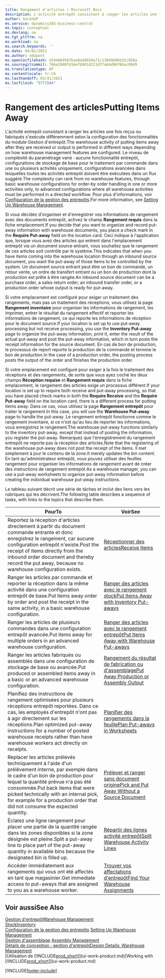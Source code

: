 ```yaml
---
title: Rangement d'articles | Microsoft Docs
description: L'activité entrepôt consistant à ranger les articles une fois reçus ou fabriqués s'exécute différemment selon la configuration des fonctionnalités du module Gestion d'entrepôt.
author: SorenGP
ms.service: dynamics365-business-central
ms.topic: conceptual
ms.devlang: na
ms.tgt_pltfrm: na
ms.workload: na
ms.search.keywords: ''
ms.date: 04/01/2021
ms.author: edupont
ms.openlocfilehash: d19486956fbaa0addb58a71c13849b0bb32c958a
ms.sourcegitcommit: 766e2840fd16efb901d211d7fa64d96766ac99d9
ms.translationtype: HT
ms.contentlocale: fr-CA
ms.lasthandoff: 03/31/2021
ms.locfileid: "5771584"
---
```

# <a name="putting-items-away"></a><span data-ttu-id="908ec-103">Rangement des articles</span><span class="sxs-lookup"><span data-stu-id="908ec-103">Putting Items Away</span></span>
<span data-ttu-id="908ec-104">L'activité entrepôt consistant à ranger les articles une fois reçus ou fabriqués s'exécute différemment selon la configuration des fonctionnalités du module Gestion d'entrepôt.</span><span class="sxs-lookup"><span data-stu-id="908ec-104">The warehouse activity of putting items away after they are received or output is performed in different ways depending on how warehouse management features are configured.</span></span> <span data-ttu-id="908ec-105">Le niveau de complexité du paramétrage varie : aucune fonctionnalité entrepôt, configurations de stockage de base pour le traitement par commande dans une ou plusieurs activités uniquement, configurations avancées dans lesquelles toutes les activités entrepôt doivent être exécutées dans un flux suggéré.</span><span class="sxs-lookup"><span data-stu-id="908ec-105">The complexity can rank from no warehouse features, through basic warehouse configurations for order-by order handling in one or more activities only, to advanced configurations where all warehouse activities must be performed in a directed workflow.</span></span> <span data-ttu-id="908ec-106">Pour plus d'informations, voir [Configuration de la gestion des entrepôts](warehouse-setup-warehouse.md).</span><span class="sxs-lookup"><span data-stu-id="908ec-106">For more information, see [Setting Up Warehouse Management](warehouse-setup-warehouse.md).</span></span>

<span data-ttu-id="908ec-107">Si vous décidez d'organiser et d'enregistrer vos informations de rangement avec des documents entrepôt, activez le champ **Rangement requis** dans la fiche emplacement.</span><span class="sxs-lookup"><span data-stu-id="908ec-107">If you decide that you want to organize and record put-away information with warehouse documents, you place a check mark in the **Require Put-away** field on the location card.</span></span> <span data-ttu-id="908ec-108">Ceci indique à l'application que, lorsque vous avez des articles qui entrent dans l'emplacement entrepôt via un document source entrant, vous souhaitez que le rangement de ces articles soit contrôlé par le système.</span><span class="sxs-lookup"><span data-stu-id="908ec-108">This indicates that when you have items coming into the warehouse location through an inbound source document, you want the put-away of those items to be controlled by the system.</span></span> <span data-ttu-id="908ec-109">Un document source entrant peut être un bon de commande, un retour vente, un ordre de transfert entrant ou un bon de production dont la production est prête à être rangée.</span><span class="sxs-lookup"><span data-stu-id="908ec-109">An inbound source document can be a purchase order, a sales return order, an inbound transfer order, or a production order whose output is ready for put-away.</span></span>  

<span data-ttu-id="908ec-110">Si votre emplacement est configuré pour exiger un traitement des rangements, mais pas un traitement des réceptions, vous utilisez la page **Rangement inventaire** pour organiser les informations de rangement, les imprimer, entrer le résultat du rangement effectif et reporter les informations de rangement, ce qui reporte les informations de réception pour le document source.</span><span class="sxs-lookup"><span data-stu-id="908ec-110">If your location is set up to use put-away processing but not receive processing, you use the **Inventory Put-away** page to organize the put-away information, print it, enter the result of the actual put-away and post the put-away information, which in turn posts the receipt information for the source document.</span></span> <span data-ttu-id="908ec-111">En cas de bon de production, le processus de report reporte la production de la commande et termine le bon de production.</span><span class="sxs-lookup"><span data-stu-id="908ec-111">In the case of a production order, the posting process posts the output of the order and finishes the production order.</span></span>

<span data-ttu-id="908ec-112">Si votre emplacement est configuré pour exiger à la fois le traitement des réceptions et des rangements, de sorte que vous ayez coché les deux champs **Réception requise** et **Rangement requis** dans la fiche emplacement, le rangement des articles exige un processus différent.</span><span class="sxs-lookup"><span data-stu-id="908ec-112">If your location is set up to require both receive and put-away processing, so that you have placed check marks in both the **Require Receive** and the **Require Put-away** field on the location card, there is a different process for putting items away.</span></span> <span data-ttu-id="908ec-113">Dans ce cas, vous utilisez la page **Rangement entrepôt** pour traiter le rangement.</span><span class="sxs-lookup"><span data-stu-id="908ec-113">In this case, you will use the **Warehouse Put-away** page to handle the put-away.</span></span> <span data-ttu-id="908ec-114">Le rangement entrepôt fonctionne comme le rangement inventaire, si ce n'est qu'au lieu de reporter les informations, vous enregistrez le rangement.</span><span class="sxs-lookup"><span data-stu-id="908ec-114">The warehouse put-away functions similarly to the inventory put-away, except that instead of posting the information, you register the put-away.</span></span> <span data-ttu-id="908ec-115">Remarquez que l'enregistrement du rangement entrepôt ne reporte pas la réception des articles.</span><span class="sxs-lookup"><span data-stu-id="908ec-115">Note that the registering of the warehouse put-away does not post the receipt of the items.</span></span> <span data-ttu-id="908ec-116">Il met simplement à jour le contenu de la zone.</span><span class="sxs-lookup"><span data-stu-id="908ec-116">It merely updates the bin content.</span></span> <span data-ttu-id="908ec-117">En tant qu'administrateur entrepôt, vous pouvez utiliser des feuilles rangement pour organiser les informations de rangement avant de créer des instructions de rangement entrepôt.</span><span class="sxs-lookup"><span data-stu-id="908ec-117">As a warehouse manager, you can use a put-away worksheets to organize put-away information before creating the individual warehouse put-away instructions.</span></span>

<span data-ttu-id="908ec-118">Le tableau suivant décrit une série de tâches et inclut des liens vers les rubriques qui les décrivent.</span><span class="sxs-lookup"><span data-stu-id="908ec-118">The following table describes a sequence of tasks, with links to the topics that describe them.</span></span>   

|<span data-ttu-id="908ec-119">**Pour**</span><span class="sxs-lookup"><span data-stu-id="908ec-119">**To**</span></span>|<span data-ttu-id="908ec-120">**Voir**</span><span class="sxs-lookup"><span data-stu-id="908ec-120">**See**</span></span>|  
|------------|-------------|  
|<span data-ttu-id="908ec-121">Reportez la réception d'articles directement à partir du document commande entrante et donc enregistrez le rangement, car aucune configuration entrepôt n'existe.</span><span class="sxs-lookup"><span data-stu-id="908ec-121">Post the receipt of items directly from the inbound order document and thereby record the put away, because no warehouse configuration exists.</span></span>|[<span data-ttu-id="908ec-122">Réceptionner des articles</span><span class="sxs-lookup"><span data-stu-id="908ec-122">Receive Items</span></span>](warehouse-how-receive-items.md)|  
|<span data-ttu-id="908ec-123">Ranger les articles par commande et reporter la réception dans la même activité dans une configuration entrepôt de base.</span><span class="sxs-lookup"><span data-stu-id="908ec-123">Put items away order by order and post the receipt in the same activity, in a basic warehouse configuration.</span></span>|[<span data-ttu-id="908ec-124">Ranger des articles avec le rangement stock</span><span class="sxs-lookup"><span data-stu-id="908ec-124">Put Items Away with Inventory Put-aways</span></span>](warehouse-how-to-put-items-away-with-inventory-put-aways.md)|  
|<span data-ttu-id="908ec-125">Ranger les articles de plusieurs commandes dans une configuration entrepôt avancée.</span><span class="sxs-lookup"><span data-stu-id="908ec-125">Put items away for multiple orders in an advanced warehouse configuration.</span></span>|[<span data-ttu-id="908ec-126">Ranger des articles avec le rangement entrepôt</span><span class="sxs-lookup"><span data-stu-id="908ec-126">Put Items Away with Warehouse Put-aways</span></span>](warehouse-how-to-put-items-away-with-warehouse-put-aways.md)|  
|<span data-ttu-id="908ec-127">Ranger les articles fabriqués ou assemblés dans une configuration de stockage de base ou avancée.</span><span class="sxs-lookup"><span data-stu-id="908ec-127">Put produced or assembled items away in a basic or an advanced warehouse configuration.</span></span>|[<span data-ttu-id="908ec-128">Rangement du résultat de fabrication ou d'assemblage</span><span class="sxs-lookup"><span data-stu-id="908ec-128">Put Away Production or Assembly Output</span></span>](warehouse-how-to-put-away-production-output.md)|
|<span data-ttu-id="908ec-129">Planifiez des instructions de rangement optimisées pour plusieurs réceptions entrepôt reportées. Dans ce cas, les employés d'entrepôt n'ont pas à agir directement sur les réceptions.</span><span class="sxs-lookup"><span data-stu-id="908ec-129">Plan optimized put-away instructions for a number of posted warehouse receipts rather than have warehouse workers act directly on receipts.</span></span>|[<span data-ttu-id="908ec-130">Planifier des rangements dans la feuille</span><span class="sxs-lookup"><span data-stu-id="908ec-130">Plan Put-aways in Worksheets</span></span>](warehouse-how-to-plan-put-aways-in-worksheets.md)|  
|<span data-ttu-id="908ec-131">Replacer les articles prélevés techniquement à l'aide d'un prélèvement interne, par exemple dans le cadre d'un bon de production pour lequel la quantité prévue n'a pas été consommée.</span><span class="sxs-lookup"><span data-stu-id="908ec-131">Put back items that were picked technically with an internal pick, for example for a production order that did not consume the expected quantity.</span></span>|[<span data-ttu-id="908ec-132">Prélever et ranger sans document origine</span><span class="sxs-lookup"><span data-stu-id="908ec-132">Pick and Put Away Without a Source Document</span></span>](warehouse-how-to-create-put-aways-from-internal-put-aways.md)|
|<span data-ttu-id="908ec-133">Éclatez une ligne rangement pour placer une partie de la quantité rangée dans les zones disponibles si la zone désignée est pleine.</span><span class="sxs-lookup"><span data-stu-id="908ec-133">Split a put-away line to place part of the put-away quantity in available bins because the designated bin is filled up.</span></span>|[<span data-ttu-id="908ec-134">Répartir des lignes activité entrepôt</span><span class="sxs-lookup"><span data-stu-id="908ec-134">Split Warehouse Activity Lines</span></span>](warehouse-how-to-split-warehouse-activity-lines.md)|
|<span data-ttu-id="908ec-135">Accéder immédiatement aux rangements qui vous ont été affectés en tant que magasinier.</span><span class="sxs-lookup"><span data-stu-id="908ec-135">Get immediate access to put-aways that are assigned to you as a warehouse worker.</span></span>|[<span data-ttu-id="908ec-136">Trouver vos affectations d'entrepôt</span><span class="sxs-lookup"><span data-stu-id="908ec-136">Find Your Warehouse Assignments</span></span>](warehouse-how-to-find-your-warehouse-assignments.md)|    

## <a name="see-also"></a><span data-ttu-id="908ec-137">Voir aussi</span><span class="sxs-lookup"><span data-stu-id="908ec-137">See Also</span></span>  
[<span data-ttu-id="908ec-138">Gestion d'entrepôt</span><span class="sxs-lookup"><span data-stu-id="908ec-138">Warehouse Management</span></span>](warehouse-manage-warehouse.md)  
[<span data-ttu-id="908ec-139">Stock</span><span class="sxs-lookup"><span data-stu-id="908ec-139">Inventory</span></span>](inventory-manage-inventory.md)  
<span data-ttu-id="908ec-140">[Configuration de la gestion des entrepôts](warehouse-setup-warehouse.md)   </span><span class="sxs-lookup"><span data-stu-id="908ec-140">[Setting Up Warehouse Management](warehouse-setup-warehouse.md)   </span></span>  
<span data-ttu-id="908ec-141">[Gestion d'assemblage](assembly-assemble-items.md)  </span><span class="sxs-lookup"><span data-stu-id="908ec-141">[Assembly Management](assembly-assemble-items.md)  </span></span>  
[<span data-ttu-id="908ec-142">Détails de conception : gestion d'entrepôt</span><span class="sxs-lookup"><span data-stu-id="908ec-142">Design Details: Warehouse Management</span></span>](design-details-warehouse-management.md)  
<span data-ttu-id="908ec-143">[Utilisation de [!INCLUDE[prod_short](includes/prod_short.md)]](ui-work-product.md)</span><span class="sxs-lookup"><span data-stu-id="908ec-143">[Working with [!INCLUDE[prod_short](includes/prod_short.md)]](ui-work-product.md)</span></span>  


[!INCLUDE[footer-include](includes/footer-banner.md)]